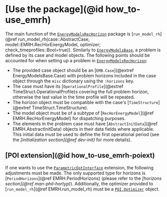 # [Use the package](@id how_to-use_emrh)

The main function of the [`EnergyModelsRecHorizon`](@ref) package is [`run_model_rh`](@ref run_model_rh(case::AbstractCase, model::EMRH.RecHorEnergyModel, optimizer; check_timeprofiles::Bool=true)).
Similarly to [`EnergyModelsBase`](https://energymodelsx.github.io/EnergyModelsBase.jl/), a problem is defined by its case and model objects.
The following points should be accounted for when setting up a problem in [`EnergyModelsRecHorizon`](@ref):

- The provided case object should be an [`EMB.Case`](@extref EnergyModelsBase.Case) with problem horizons included in the case object through the `misc` dictionary using the `:horizons` key.
- The case must have its [`OperationalProfile`](@extref TimeStruct.OperationalProfile)s covering the full problem horizon, otherwise the last value in the time profile will be repeated.
- The horizon object must be compatible with the case's [`TimeStructure`](@extref TimeStruct.TimeStructure).
- The model object must be of a subtype of [`RecHorEnergyModel`](@ref EMRH.RecHorEnergyModel) for dispatching purposes.
- The elements in the problem case must have [`AbstractInitData`](@ref EMRH.AbstractInitData) objects in their data fields where applicable.
  This initial data must be used to define the first operational period (see the *[initialization section](@ref dev-init)* for more details).

## [POI extension](@id how_to-use_emrh-poiext)

If one wants to use the [`ParametricOptInterface`](https://jump.dev/ParametricOptInterface.jl/stable/) extension, the following adjustments must be made.
The only supported type for horizons is [`PeriodHorizons`](@ref EMRH.PeriodHorizons) (please refer to the *[horizons section](@ref man-phil-hortyp)*).
Additionally, the optimizer provided to [`run_model_rh`](@ref EMRH.run_model_rh) must be a [`POI.Optimizer`](https://jump.dev/ParametricOptInterface.jl/stable/reference/#ParametricOptInterface.Optimizer) object.
